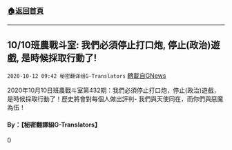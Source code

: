 ###  [:house:返回首頁](https://github.com/ourhimalayas/txt)
---

## 10/10班農戰斗室: 我們必須停止打口炮, 停止(政治)遊戲, 是時候採取行動了!
`2020-10-12 09:42 秘密翻译组G-Translators` [轉載自GNews](https://gnews.org/zh-hant/419668/)

2020年10月10日班農戰斗室第432期：我們必須停止打口炮，停止(政治)遊戲，是時候採取行動了！歷史將會對每個人做出評判- 我們與天使同在，而你們與惡魔為伍！



####  **By：【秘密翻譯組G-Translators】**



0
